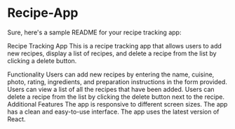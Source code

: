 # Recipe-App
Sure, here's a sample README for your recipe tracking app:

Recipe Tracking App
This is a recipe tracking app that allows users to add new recipes, display a list of recipes, and delete a recipe from the list by clicking a delete button.

Functionality
Users can add new recipes by entering the name, cuisine, photo, rating, ingredients, and preparation instructions in the form provided.
Users can view a list of all the recipes that have been added.
Users can delete a recipe from the list by clicking the delete button next to the recipe.
Additional Features
The app is responsive to different screen sizes.
The app has a clean and easy-to-use interface.
The app uses the latest version of React.

